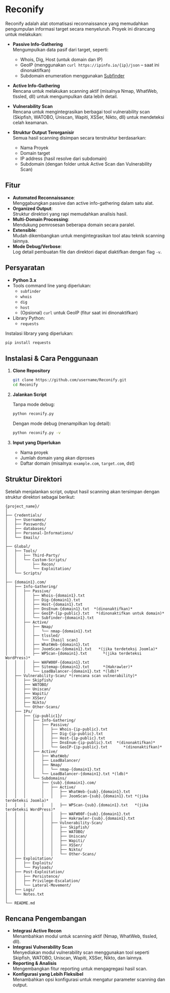 # Reconify

Reconify adalah alat otomatisasi reconnaissance yang memudahkan pengumpulan informasi target secara menyeluruh. Proyek ini dirancang untuk melakukan:

- **Passive Info-Gathering**  
  Mengumpulkan data pasif dari target, seperti:
  - Whois, Dig, Host (untuk domain dan IP)
  - GeoIP (menggunakan `curl https://ipinfo.io/{ip}/json` – saat ini dinonaktifkan)
  - Subdomain enumeration menggunakan [Subfinder](https://github.com/projectdiscovery/subfinder)

- **Active Info-Gathering**  
  Rencana untuk melakukan scanning aktif (misalnya Nmap, WhatWeb, tlssled, dll) untuk mengumpulkan data lebih detail.

- **Vulnerability Scan**  
  Rencana untuk mengintegrasikan berbagai tool vulnerability scan (Skipfish, WATOBO, Uniscan, Wapiti, XSSer, Nikto, dll) untuk mendeteksi celah keamanan.

- **Struktur Output Terorganisir**  
  Semua hasil scanning disimpan secara terstruktur berdasarkan:
  - Nama Proyek
  - Domain target
  - IP address (hasil resolve dari subdomain)
  - Subdomain (dengan folder untuk Active Scan dan Vulnerability Scan)

## Fitur

- **Automated Reconnaissance**:  
  Menggabungkan passive dan active info-gathering dalam satu alat.
- **Organized Output**:  
  Struktur direktori yang rapi memudahkan analisis hasil.
- **Multi-Domain Processing**:  
  Mendukung pemrosesan beberapa domain secara paralel.
- **Extensible**:  
  Mudah dikembangkan untuk mengintegrasikan tool atau teknik scanning lainnya.
- **Mode Debug/Verbose**:  
  Log detail pembuatan file dan direktori dapat diaktifkan dengan flag `-v`.

## Persyaratan

- **Python 3.x**
- Tools command line yang diperlukan:
  - `subfinder`
  - `whois`
  - `dig`
  - `host`
  - (Opsional) `curl` untuk GeoIP (fitur saat ini dinonaktifkan)
- Library Python:
  - `requests`

Instalasi library yang diperlukan:

```bash
pip install requests
```

## Instalasi & Cara Penggunaan

1. **Clone Repository**

   ```bash
   git clone https://github.com/username/Reconify.git
   cd Reconify
   ```

2. **Jalankan Script**

   Tanpa mode debug:

   ```bash
   python reconify.py
   ```

   Dengan mode debug (menampilkan log detail):

   ```bash
   python reconify.py -v
   ```

3. **Input yang Diperlukan**

   - Nama proyek
   - Jumlah domain yang akan diproses
   - Daftar domain (misalnya: `example.com`, `target.com`, dst)

## Struktur Direktori

Setelah menjalankan script, output hasil scanning akan tersimpan dengan struktur direktori sebagai berikut:

```
{project_name}/ 
│
├── Credentials/
│   ├── Usernames/
│   ├── Passwords/
│   ├── databases/
│   ├── Personal-Informations/
│   └── Emails/
│
├── Global/
│   ├── Tools/
│   │   ├── Third-Party/
│   │   └── Custom-Scripts/
│   │       ├── Recon/
│   │       └── Exploitation/
│   └── Scripts/
│
├── {domain1}.com/
│   ├── Info-Gathering/
│   │   ├── Passive/
│   │   │   ├── Whois-{domain1}.txt
│   │   │   ├── Dig-{domain1}.txt
│   │   │   ├── Host-{domain1}.txt
│   │   │   ├── DnsEnum-{domain1}.txt  *(dinonaktifkan)*
│   │   │   ├── GeoIP-{ip-public}.txt   *(dinonaktifkan untuk domain)*
│   │   │   └── Subfinder-{domain1}.txt
│   │   ├── Active/
│   │   │   ├── Nmap/
│   │   │   │   └── nmap-{domain1}.txt
│   │   │   ├── tlssled/
│   │   │   │   └── [hasil scan]
│   │   │   ├── WhatWeb-{domain1}.txt
│   │   │   ├── JoomScan-{domain1}.txt   *(jika terdeteksi Joomla)*
│   │   │   ├── WPScan-{domain1}.txt       *(jika terdeteksi WordPress)*
│   │   │   ├── WAFW00F-{domain1}.txt
│   │   │   ├── Sitemap-{domain1}.txt      *(Hakrawler)*
│   │   │   └── LoadBalancer-{domain1}.txt *(ldb)*
│   ├── Vulnerability-Scan/ *(rencana scan vulnerability)*
│   │   ├── Skipfish/
│   │   ├── WATOBO/
│   │   ├── Uniscan/
│   │   ├── Wapiti/
│   │   ├── XSSer/
│   │   ├── Nikto/
│   │   └── Other-Scans/
│   ├── IPs/
│   │   ├── {ip-public1}/
│   │   │   ├── Info-Gathering/
│   │   │   │   ├── Passive/
│   │   │   │   │   ├── Whois-{ip-public}.txt
│   │   │   │   │   ├── Dig-{ip-public}.txt
│   │   │   │   │   ├── Host-{ip-public}.txt
│   │   │   │   │   ├── DnsEnum-{ip-public}.txt  *(dinonaktifkan)*
│   │   │   │   │   └── GeoIP-{ip-public}.txt       *(dinonaktifkan)*
│   │   │   ├── Active/
│   │   │   │   ├── WhatWeb/
│   │   │   │   ├── LoadBalancer/
│   │   │   │   ├── Nmap/
│   │   │   │   │   └── nmap-{domain1}.txt
│   │   │   │   └── LoadBalancer-{domain1}.txt *(ldb)*
│   │   │   └── Subdomains/
│   │   │       ├── {sub}.{domain1}.com/
│   │   │       │   ├── Active/
│   │   │       │   │   ├── WhatWeb-{sub}.{domain1}.txt
│   │   │       │   │   ├── JoomScan-{sub}.{domain1}.txt *(jika terdeteksi Joomla)*
│   │   │       │   │   ├── WPScan-{sub}.{domain1}.txt   *(jika terdeteksi WordPress)*
│   │   │       │   │   ├── WAFW00F-{sub}.{domain1}.txt
│   │   │       │   │   ├── Hakrawler-{sub}.{domain1}.txt
│   │   │       │   ├── Vulnerability-Scan/
│   │   │       │   │   ├── Skipfish/
│   │   │       │   │   ├── WATOBO/
│   │   │       │   │   ├── Uniscan/
│   │   │       │   │   ├── Wapiti/
│   │   │       │   │   ├── XSSer/
│   │   │       │   │   ├── Nikto/
│   │   │       │   │   └── Other-Scans/
│   ├── Exploitation/
│   │   ├── Exploits/
│   │   └── Payloads/
│   ├── Post-Exploitation/
│   │   ├── Persistence/
│   │   ├── Privilege-Escalation/
│   │   └── Lateral-Movement/
│   ├── Logs/
│   └── Notes.txt
│
└── README.md
```

## Rencana Pengembangan

- **Integrasi Active Recon**  
  Menambahkan modul untuk scanning aktif (Nmap, WhatWeb, tlssled, dll).
- **Integrasi Vulnerability Scan**  
  Menyediakan modul vulnerability scan menggunakan tool seperti Skipfish, WATOBO, Uniscan, Wapiti, XSSer, Nikto, dan lainnya.
- **Reporting & Analisis**  
  Mengembangkan fitur reporting untuk mengagregasi hasil scan.
- **Konfigurasi yang Lebih Fleksibel**  
  Menambahkan opsi konfigurasi untuk mengatur parameter scanning dan output.
